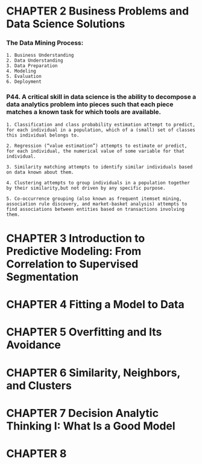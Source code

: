 # CHAPTER 2 Business Problems and Data Science Solutions

### The Data Mining Process:

    1. Business Understanding 
    2. Data Understanding 
    3. Data Preparation 
    4. Modeling
    5. Evaluation
    6. Deployment




### P44. A critical skill in data science is the ability to decompose a data analytics problem into pieces such that each piece matches a known task for which tools are available.

    1. Classification and class probability estimation attempt to predict, for each individual in a population, which of a (small) set of classes this individual belongs to.
    
    2. Regression (“value estimation”) attempts to estimate or predict, for each individual, the numerical value of some variable for that individual.
    
    3. Similarity matching attempts to identify similar individuals based on data known about them.
    
    4. Clustering attempts to group individuals in a population together by their similarity,but not driven by any specific purpose.
    
    5. Co-occurrence grouping (also known as frequent itemset mining, association rule discovery, and market-basket analysis) attempts to find associations between entities based on transactions involving them.
    
# CHAPTER 3 Introduction to Predictive Modeling: From Correlation to Supervised Segmentation  





# CHAPTER 4 Fitting a Model to Data




# CHAPTER 5 Overfitting and Its Avoidance



# CHAPTER 6 Similarity, Neighbors, and Clusters



# CHAPTER 7 Decision Analytic Thinking I: What Is a Good Model




# CHAPTER 8 
